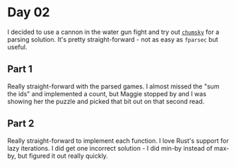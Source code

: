 # Day 02

I decided to use a cannon in the water gun fight and try out [`chumsky`](https://crates.io/crates/chumsky) for a parsing solution. It's pretty straight-forward - not as easy as `fparsec` but useful.

## Part 1
Really straight-forward with the parsed games. I almost missed the "sum the ids" and implemented a count, but Maggie stopped by and I was showing her the puzzle and picked that bit out on that second read.

## Part 2
Really straight-forward to implement each function. I love Rust's support for lazy iterations. I did get one incorrect solution - I did min-by instead of max-by, but figured it out really quickly.